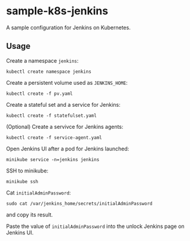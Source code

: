 # sample-k8s-jenkins

A sample configuration for Jenkins on Kubernetes.

## Usage

Create a namespace `jenkins`:

```
kubectl create namespace jenkins
```

Create a persistent volume used as `JENKINS_HOME`:

```
kubectl create -f pv.yaml
```

Create a stateful set and a service for Jenkins:

```
kubectl create -f statefulset.yaml
```

(Optional) Create a servivce for Jenkins agents:

```
kubectl create -f service-agent.yaml
```

Open Jenkins UI after a pod for Jenkins launched:

```
minikube service -n=jenkins jenkins
```

SSH to minikube:

```
minikube ssh
```

Cat `initialAdminPassword`:

```
sudo cat /var/jenkins_home/secrets/initialAdminPassword
```

and copy its result.

Paste the value of `initialAdminPassword` into the unlock Jenkins page on Jenkins UI.

